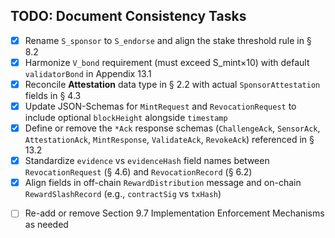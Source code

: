 ## TODO: Document Consistency Tasks

- [x] Rename `S_sponsor` to `S_endorse` and align the stake threshold rule in § 8.2
- [x] Harmonize `V_bond` requirement (must exceed S_mint×10) with default `validatorBond` in Appendix 13.1
- [x] Reconcile **Attestation** data type in § 2.2 with actual `SponsorAttestation` fields in § 4.3
- [x] Update JSON-Schemas for `MintRequest` and `RevocationRequest` to include optional `blockHeight` alongside `timestamp`
- [x] Define or remove the `*Ack` response schemas (`ChallengeAck`, `SensorAck`, `AttestationAck`, `MintResponse`, `ValidateAck`, `RevokeAck`) referenced in § 13.2
- [x] Standardize `evidence` vs `evidenceHash` field names between `RevocationRequest` (§ 4.6) and `RevocationRecord` (§ 6.2)
- [x] Align fields in off-chain `RewardDistribution` message and on-chain `RewardSlashRecord` (e.g., `contractSig` vs `txHash`)
* [ ] Re-add or remove Section 9.7 Implementation Enforcement Mechanisms as needed 